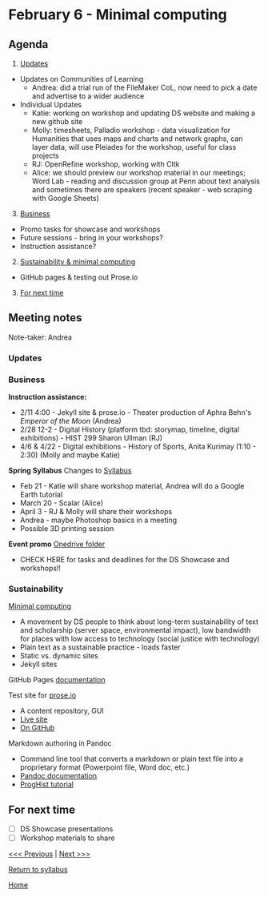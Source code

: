 # February 6 - Minimal computing

## Agenda
1. [Updates](#meeting-notes)
  - Updates on Communities of Learning
    - Andrea: did a trial run of the FileMaker CoL, now need to pick a date and advertise to a wider audience
  - Individual Updates
    - Katie: working on workshop and updating DS website and making a new github site
    - Molly: timesheets, Palladio workshop - data visualization for Humanities that uses maps and charts and network graphs, can layer data, will use Pleiades for the workshop, useful for class projects
    - RJ:  OpenRefine workshop, working with Cltk
    - Alice: we should preview our workshop material in our meetings; Word Lab - reading and discussion group at Penn about text analysis and sometimes there are speakers (recent speaker - web scraping with Google Sheets)

3. [Business](#business)
  - Promo tasks for showcase and workshops
  - Future sessions - bring in your workshops?
  - Instruction assistance?
2. [Sustainability & minimal computing](#sustainability)
  - GitHub pages & testing out Prose.io
3. [For next time](#for-next-time)

## Meeting notes
Note-taker: Andrea

### Updates

### Business

**Instruction assistance:**
- 2/11 4:00 - Jekyll site & prose.io - Theater production of Aphra Behn's *Emperor of the Moon* (Andrea)
- 2/28 12-2 - Digital History (platform tbd: storymap, timeline, digital exhibitions) - HIST 299 Sharon Ullman (RJ)
- 4/6 & 4/22 - Digital exhibitions - History of Sports, Anita Kurimay (1:10 - 2:30) (Molly and maybe Katie)

**Spring Syllabus**
Changes to [Syllabus](/syllabus.md)
- Feb 21 - Katie will share workshop material, Andrea will do a Google Earth tutorial
- March 20 - Scalar (Alice)
- April 3 - RJ & Molly will share their workshops
- Andrea - maybe Photoshop basics in a meeting
- Possible 3D printing session


**Event promo**
[Onedrive folder](https://brynmawr-my.sharepoint.com/:f:/g/personal/amcgrath1_brynmawr_edu/EmwBevMYlVNBozoWR8HNPIgBDh72421a6pxQWPK7LZmNoQ?e=ckBWrf)
- CHECK HERE for tasks and deadlines for the DS Showcase and workshops!!


### Sustainability

[Minimal computing](https://go-dh.github.io/mincomp/about/)
- A movement by DS people to think about long-term sustainability of text and scholarship (server space, environmental impact), low bandwidth for places with low access to technology (social justice with technology)
- Plain text as a sustainable practice - loads faster
- Static vs. dynamic sites
- Jekyll sites

GitHub Pages [documentation](https://guides.github.com/features/pages/)

Test site for [prose.io](http://prose.io/)
- A content repository, GUI
- [Live site](https://atmcgrath.github.io/starter/)
- [On GitHub](https://github.com/atmcgrath/starter)

Markdown authoring in Pandoc
- Command line tool that converts a markdown or plain text file into a proprietary format (Powerpoint file, Word doc, etc.)
- [Pandoc documentation](https://pandoc.org/)
- [ProgHist tutorial](https://programminghistorian.org/en/lessons/sustainable-authorship-in-plain-text-using-pandoc-and-markdown)

## For next time
- [ ] DS Showcase presentations
- [ ] Workshop materials to share

[<<< Previous](/sessions/01-23-spring.md) | [Next >>>](/sessions/02-21-gis.md)

[Return to syllabus](/syllabus.md)

[Home](/README.md)

